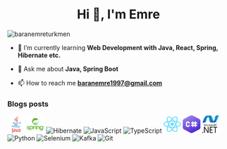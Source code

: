 <h1 align="center">Hi 👋, I'm Emre</h1>
<p align="left"> <img src="https://komarev.com/ghpvc/?username=baranemreturkmen" alt="baranemreturkmen" /> </p>

- 🌱 I’m currently learning **Web Development with Java, React, Spring, Hibernate etc.**

- 💬 Ask me about **Java, Spring Boot**

- 📫 How to reach me **baranemre1997@gmail.com**

### Blogs posts
<!-- BLOG-POST-LIST:START -->
<!-- BLOG-POST-LIST:END -->

<p align="left">
  <img src="https://github.com/devicons/devicon/blob/master/icons/java/java-original-wordmark.svg" alt="Java" width="40" height="40"/> 
  <img src="https://github.com/devicons/devicon/blob/master/icons/spring/spring-original-wordmark.svg" alt="Spring" width="40" height="40"/>
  <img src="https://github.com/leungwensen/svg-icon/blob/master/dist/svg/logos/hibernate.svg" alt="Hibernate" width="40" height="40"/>
  <img src="https://github.com/gilbarbara/logos/blob/main/logos/javascript.svg" alt="JavaScript" width="40" height="40"/>
  <img src="https://github.com/gilbarbara/logos/blob/main/logos/typescript-icon-round.svg" alt="TypeScript" width="40" height="40"/>
  <img src="https://github.com/devicons/devicon/blob/master/icons/react/react-original.svg" alt="React" width="40" height="40"/>
  <img src="https://github.com/gilbarbara/logos/blob/main/logos/c-sharp.svg" alt="C#" width="40" height="40"/>
  <img src="https://github.com/gilbarbara/logos/blob/main/logos/dotnet.svg" alt="Dotnet" width="40" height="40"/>
  <img src="https://github.com/gilbarbara/logos/blob/main/logos/python.svg" alt="Python" width="40" height="40"/>
  <img src="https://github.com/gilbarbara/logos/blob/main/logos/selenium.svg" alt="Selenium" width="40" height="40"/>
  <img src="https://github.com/gilbarbara/logos/blob/main/logos/kafka-icon.svg" alt="Kafka" width="40" height="40"/> 
  <img src="https://www.vectorlogo.zone/logos/git-scm/git-scm-icon.svg" alt="Git" width="40" height="40"/> 

<div style="display: flex; justify-content: center; align-items: stretch; gap: 10px;">
  <div id="github-stats-dark" style="display: none;">
    <img src="https://github-readme-stats.vercel.app/api?username=baranemreturkmen&theme=dark" alt="GitHub Stats (Dark Mode)" style="height: 100%;" />
  </div>
  <div id="github-stats-light" style="display: none;">
    <img src="https://github-readme-stats.vercel.app/api?username=baranemreturkmen" alt="GitHub Stats (Light Mode)" style="height: 100%;" />
  </div>
  <div id="top-langs-dark" style="display: none;">
    <img src="https://github-readme-stats.vercel.app/api/top-langs/?username=baranemreturkmen&layout=compact&hide=html&theme=dark" alt="Top Languages (Dark Mode)" style="height: 100%;" />
  </div>
  <div id="top-langs-light" style="display: none;">
    <img src="https://github-readme-stats.vercel.app/api/top-langs/?username=baranemreturkmen&layout=compact&hide=html" alt="Top Languages (Light Mode)" style="height: 100%;" />
  </div>
</div>

<script>
  function updateTheme() {
    const darkMode = window.matchMedia && window.matchMedia('(prefers-color-scheme: dark)').matches;
    document.getElementById('github-stats-dark').style.display = darkMode ? 'block' : 'none';
    document.getElementById('github-stats-light').style.display = darkMode ? 'none' : 'block';
    document.getElementById('top-langs-dark').style.display = darkMode ? 'block' : 'none';
    document.getElementById('top-langs-light').style.display = darkMode ? 'none' : 'block';
  }

  // Initial theme update
  updateTheme();

  // Listen for theme changes
  window.matchMedia('(prefers-color-scheme: dark)').addEventListener('change', updateTheme);
</script>
